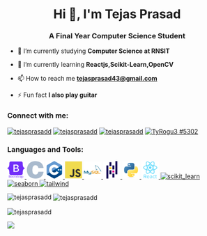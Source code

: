 <h1 align="center">Hi 👋, I'm Tejas Prasad</h1>
<h3 align="center">A Final Year Computer Science Student</h3>
 </p>

- 🔭 I’m currently studying **Computer Science at RNSIT**

- 🌱 I’m currently learning **Reactjs,Scikit-Learn,OpenCV**

- 📫 How to reach me **tejasprasad43@gmail.com**

- ⚡ Fun fact **I also play guitar**

<h3 align="left">Connect with me:</h3>
<p align="left">
<a href="https://twitter.com/tejasprasadd" target="blank"><img align="center" src="https://raw.githubusercontent.com/rahuldkjain/github-profile-readme-generator/master/src/images/icons/Social/twitter.svg" alt="tejasprasadd" height="30" width="40" /></a>
<a href="https://www.linkedin.com/in/b-r-tejas-prasad-697052259/" target="blank"><img align="center" src="https://raw.githubusercontent.com/rahuldkjain/github-profile-readme-generator/master/src/images/icons/Social/linked-in-alt.svg" alt="tejasprasadd" height="30" width="40" /></a>
<a href="https://instagram.com/tejasprasadd" target="blank"><img align="center" src="https://raw.githubusercontent.com/rahuldkjain/github-profile-readme-generator/master/src/images/icons/Social/instagram.svg" alt="tejasprasadd" height="30" width="40" /></a>
<a href="https://discord.gg/TyRogu3 #5302" target="blank"><img align="center" src="https://raw.githubusercontent.com/rahuldkjain/github-profile-readme-generator/master/src/images/icons/Social/discord.svg" alt="TyRogu3 #5302" height="30" width="40" /></a>
</p>

<h3 align="left">Languages and Tools:</h3>
<p align="left"> <a href="https://getbootstrap.com" target="_blank" rel="noreferrer"> <img src="https://raw.githubusercontent.com/devicons/devicon/master/icons/bootstrap/bootstrap-plain-wordmark.svg" alt="bootstrap" width="40" height="40"/> </a> <a href="https://www.cprogramming.com/" target="_blank" rel="noreferrer"> <img src="https://raw.githubusercontent.com/devicons/devicon/master/icons/c/c-original.svg" alt="c" width="40" height="40"/> </a> <a href="https://www.w3schools.com/cpp/" target="_blank" rel="noreferrer"> <img src="https://raw.githubusercontent.com/devicons/devicon/master/icons/cplusplus/cplusplus-original.svg" alt="cplusplus" width="40" height="40"/> </a> <a href="https://developer.mozilla.org/en-US/docs/Web/JavaScript" target="_blank" rel="noreferrer"> <img src="https://raw.githubusercontent.com/devicons/devicon/master/icons/javascript/javascript-original.svg" alt="javascript" width="40" height="40"/> </a> <a href="https://www.mysql.com/" target="_blank" rel="noreferrer"> <img src="https://raw.githubusercontent.com/devicons/devicon/master/icons/mysql/mysql-original-wordmark.svg" alt="mysql" width="40" height="40"/> </a> <a href="https://pandas.pydata.org/" target="_blank" rel="noreferrer"> <img src="https://raw.githubusercontent.com/devicons/devicon/2ae2a900d2f041da66e950e4d48052658d850630/icons/pandas/pandas-original.svg" alt="pandas" width="40" height="40"/> </a> <a href="https://www.python.org" target="_blank" rel="noreferrer"> <img src="https://raw.githubusercontent.com/devicons/devicon/master/icons/python/python-original.svg" alt="python" width="40" height="40"/> </a> <a href="https://reactjs.org/" target="_blank" rel="noreferrer"> <img src="https://raw.githubusercontent.com/devicons/devicon/master/icons/react/react-original-wordmark.svg" alt="react" width="40" height="40"/> </a> <a href="https://scikit-learn.org/" target="_blank" rel="noreferrer"> <img src="https://upload.wikimedia.org/wikipedia/commons/0/05/Scikit_learn_logo_small.svg" alt="scikit_learn" width="40" height="40"/> </a> <a href="https://seaborn.pydata.org/" target="_blank" rel="noreferrer"> <img src="https://seaborn.pydata.org/_images/logo-mark-lightbg.svg" alt="seaborn" width="40" height="40"/> </a> <a href="https://tailwindcss.com/" target="_blank" rel="noreferrer"> <img src="https://www.vectorlogo.zone/logos/tailwindcss/tailwindcss-icon.svg" alt="tailwind" width="40" height="40"/> </a> </p>

<p><img align="left" src="https://github-readme-stats.vercel.app/api/top-langs?username=tejasprasadd&show_icons=true&theme=dark&locale=en&layout=compact" alt="tejasprasadd" /></p>

<p>&nbsp;<img align="center" src="https://github-readme-stats.vercel.app/api?username=tejasprasadd&show_icons=true&theme=tokyonight&locale=en" alt="tejasprasadd" /></p>

<p><img align="center" src="https://github-readme-streak-stats.herokuapp.com/?user=tejasprasadd&" alt="tejasprasadd" /></p>
<a href="https://visitcount.itsvg.in">
  <img src="https://visitcount.itsvg.in/api?id=tejasprasadd&label=Profile%20Views&color=2&icon=5&pretty=false" />
</a>
